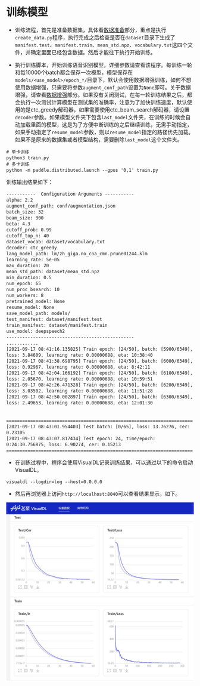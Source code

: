 # 训练模型

 - 训练流程，首先是准备数据集，具体看[数据准备](./dataset.md)部分，重点是执行`create_data.py`程序，执行完成之后检查是否在`dataset`目录下生成了`manifest.test`、`manifest.train`、`mean_std.npz`、`vocabulary.txt`这四个文件，并确定里面已经包含数据。然后才能往下执行开始训练。

 - 执行训练脚本，开始训练语音识别模型，详细参数请查看该程序。每训练一轮和每10000个batch都会保存一次模型，模型保存在`models/<use_model>/epoch_*/`目录下，默认会使用数据增强训练，如何不想使用数据增强，只需要将参数`augment_conf_path`设置为`None`即可。关于数据增强，请查看[数据增强](./faq.md)部分。如果没有关闭测试，在每一轮训练结果之后，都会执行一次测试计算模型在测试集的准确率，注意为了加快训练速度，默认使用的是ctc_greedy解码器，如果需要使用ctc_beam_search解码器，请设置`decoder`参数。如果模型文件夹下包含`last_model`文件夹，在训练的时候会自动加载里面的模型，这是为了方便中断训练的之后继续训练，无需手动指定，如果手动指定了`resume_model`参数，则以`resume_model`指定的路径优先加载。如果不是原来的数据集或者模型结构，需要删除`last_model`这个文件夹。
```shell
# 单卡训练
python3 train.py
# 多卡训练
python -m paddle.distributed.launch --gpus '0,1' train.py
```

训练输出结果如下：
```
-----------  Configuration Arguments -----------
alpha: 2.2
augment_conf_path: conf/augmentation.json
batch_size: 32
beam_size: 300
beta: 4.3
cutoff_prob: 0.99
cutoff_top_n: 40
dataset_vocab: dataset/vocabulary.txt
decoder: ctc_greedy
lang_model_path: lm/zh_giga.no_cna_cmn.prune01244.klm
learning_rate: 5e-05
max_duration: 20
mean_std_path: dataset/mean_std.npz
min_duration: 0.5
num_epoch: 65
num_proc_bsearch: 10
num_workers: 8
pretrained_model: None
resume_model: None
save_model_path: models/
test_manifest: dataset/manifest.test
train_manifest: dataset/manifest.train
use_model: deepspeech2
------------------------------------------------
............
[2021-09-17 08:41:16.135825] Train epoch: [24/50], batch: [5900/6349], loss: 3.84609, learning rate: 0.00000688, eta: 10:38:40
[2021-09-17 08:41:38.698795] Train epoch: [24/50], batch: [6000/6349], loss: 0.92967, learning rate: 0.00000688, eta: 8:42:11
[2021-09-17 08:42:04.166192] Train epoch: [24/50], batch: [6100/6349], loss: 2.05670, learning rate: 0.00000688, eta: 10:59:51
[2021-09-17 08:42:26.471328] Train epoch: [24/50], batch: [6200/6349], loss: 3.03502, learning rate: 0.00000688, eta: 11:51:28
[2021-09-17 08:42:50.002897] Train epoch: [24/50], batch: [6300/6349], loss: 2.49653, learning rate: 0.00000688, eta: 12:01:30

 ======================================================================
[2021-09-17 08:43:01.954403] Test batch: [0/65], loss: 13.76276, cer: 0.23105
[2021-09-17 08:43:07.817434] Test epoch: 24, time/epoch: 0:24:30.756875, loss: 6.90274, cer: 0.15213
====================================================================== 
```


 - 在训练过程中，程序会使用VisualDL记录训练结果，可以通过以下的命令启动VisualDL。
```shell
visualdl --logdir=log --host=0.0.0.0
```

 - 然后再浏览器上访问`http://localhost:8040`可以查看结果显示，如下。

![VisualDL](./images/visualdl.jpg)